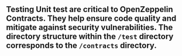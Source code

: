 ## Testing  Unit test are critical to OpenZeppelin Contracts. They help ensure code quality and mitigate against security vulnerabilities. The directory structure within the `/test` directory corresponds to the `/contracts` directory.
